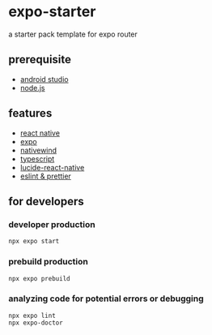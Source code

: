 # expo-starter

a starter pack template for expo router

## prerequisite
- [android studio](https://developer.android.com/)
- [node.js](https://nodejs.org/en)

## features

- [react native](https://reactnative.dev/)
- [expo](https://expo.dev/)
- [nativewind](https://www.nativewind.dev/)
- [typescript](https://www.typescriptlang.org/)
- [lucide-react-native](https://lucide.dev/guide/packages/lucide-react-native)
- [eslint & prettier](https://docs.expo.dev/guides/using-eslint/)

## for developers
### developer production
```
npx expo start
```

### prebuild production
```
npx expo prebuild
```

### analyzing code for potential errors or debugging
```
npx expo lint
npx expo-doctor
```
